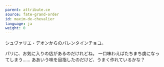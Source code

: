 ```yaml
---
parent: attribute.ce
source: fate-grand-order
id: maxim-de-chevalier
language: ja
weight: 0
---
```


シュヴァリエ・デオンからのバレンタインチョコ。

パリに、お気に入りの店があるのだけれどね。
一口味わえばたちまち虜になってしまう……
ああいう味を目指したのだけど、うまく作れているかな？
